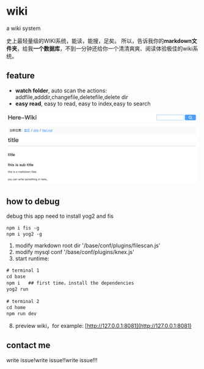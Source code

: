 # wiki
a wiki system

史上最轻量级的WIKI系统，能读，能搜，足矣。
所以，告诉我你的**markdown文件夹**，给我**一个数据库**，不到一分钟还给你一个清清爽爽、阅读体验极佳的wiki系统。

## feature
 
* **watch folder**, auto scan the actions: addfile,adddir,changefile,deletefile,delete dir
* **easy read**, easy to read, easy to index,easy to search

![](./screen.png)

## how to debug
debug this app need to install yog2 and fis
```
npm i fis -g
npm i yog2 -g
```
1. modify markdown root dir '/base/conf/plugins/filescan.js'
2. modify mysql conf '/base/conf/plugins/knex.js'
3. start runtime:
```
# terminal 1
cd base
npm i	## first time，install the dependencies
yog2 run

# terminal 2
cd home
npm run dev
```
8. preview wiki，for example: [http://127.0.0.1:8081](http://127.0.0.1:8081)

## contact me
write issue!write issue!!write issue!!!

